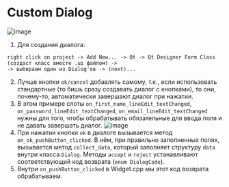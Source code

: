 # Custom Dialog

![image](https://user-images.githubusercontent.com/35418986/167439329-f1f13ef0-2caf-48cc-b0d3-147cd5e4c4a7.png)


1) Для создания диалога:
```
right click on project -> Add New... -> Qt -> Qt Designer Form Class (создаст класс вместе .ui файлом) -> 
-> выбираем один из Dialog'ов -> (next)...
```
2) Лучше кнопки `ok/cancel` добавлять самому, т.к., если использовать стандартные (то бишь сразу создавать диалог с кнопками), 
то они, почему-то, автоматически завершают диалог при нажатии.
3) В этом примере слоты `on_first_name_lineEdit_textChanged`, `on_password_lineEdit_textChanged`, `on_email_lineEdit_textChanged` нужны для того, 
чтобы обрабатывать обязательные для ввода поля и не давать завершать диалог.
![image](https://user-images.githubusercontent.com/35418986/167438006-0d9cd4c3-152a-4def-82cf-d988c4a7db56.png)
4) При нажатии кнопки `ok` в диалоге вызывается метод `on_ok_pushButton_clicked`. В нём, при правильно заполненных полях, вызывается метод `collect_data`, 
который заполняет структуру `data` внутри класса `Dialog`. Методы `accept` и `reject` устанавливают соответствующий код возврата (`enum DialogCode`).
5) Внутри `on_pushButton_clicked` в Widget.cpp мы этот код возврата обрабатываем.
